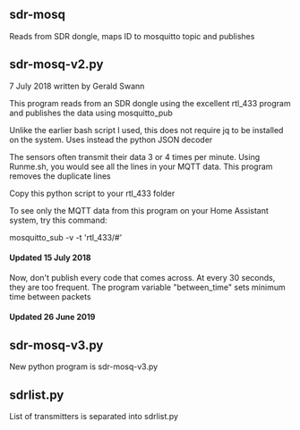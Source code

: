 ## sdr-mosq
Reads from SDR dongle, maps ID to mosquitto topic and publishes

## sdr-mosq-v2.py

  7 July 2018
  written by Gerald Swann

  This program reads from an SDR dongle using the excellent rtl_433
  program and publishes the data using mosquitto_pub

  Unlike the earlier bash script I used, this does not require jq to
  be installed on the system. Uses instead the python JSON decoder

  The sensors often transmit their data 3 or 4 times per minute. Using Runme.sh,
  you would see all the lines in your MQTT data.  This program removes 
  the duplicate lines

  Copy this python script to your rtl_433 folder

  To see only the MQTT data from this program on your 
  Home Assistant system, try this command:  

  mosquitto_sub -v -t 'rtl_433/#'
  
#### Updated 15 July 2018
  
  Now, don't publish every code that comes across. At every 30 seconds,
  they are too frequent.
  The program variable "between_time" sets minimum time between packets
  
#### Updated 26 June 2019
## sdr-mosq-v3.py
  New python program is sdr-mosq-v3.py

## sdrlist.py
  List of transmitters is separated into sdrlist.py
